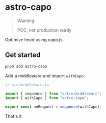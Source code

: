 # astro-capo

> Warning
>
> POC, not production ready

Optimize head using capo.js.

## Get started

```bash
pnpm add astro-capo
```

Add a middleware and import `withCapo`:

```ts
// src/middleware.ts

import { sequence } from "astro/middleware";
import { withCapo } from "astro-capo";

export const onRequest = sequence(withCapo);
```

That's it
